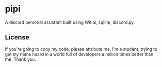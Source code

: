 # pipi
A discord personal assistant built using Wit.ai, sqllite, discord.py.

## License
If you're going to copy my code, please attribute me. I'm a student, trying to get my name heard in a world full of developers a million times better than me. Thank you.
